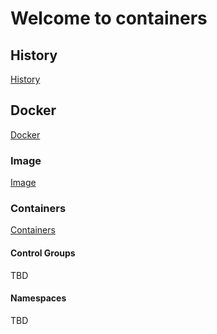 # Welcome to containers

## History

[History](sections/History.md)

## Docker

[Docker](sections/Docker.md)

### Image

[Image](sections/Image.md)

### Containers

[Containers](sections/Containers.md)

#### Control Groups

TBD

#### Namespaces

TBD

